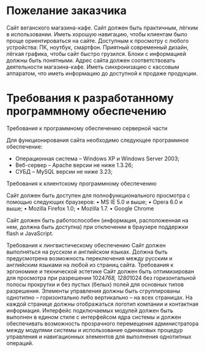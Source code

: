 # Пожелание заказчика

Сайт веганского магазина-кафе. Сайт должен быть практичным, лёгким в использовании.
Иметь хорошую навигацию, чтобы клиентам было проще ориентироваться на сайте. Доступным к просмотру с любого устройства: ПК, ноутбук, смартфон. Приятный современный дизайн, лёгкая графика, чтобы сайт быстро грузился. Блоки с информацией должны быть понятными. Адрес сайта должен соответствовать деятельности магазина-кафе. Иметь синхронизацию с кассовым аппаратом, что иметь информацию до доступной к продаже продукции.

# Требования к разработанному программному обеспечению

Требования к программному обеспечению серверной части

Для функционирования сайта необходимо следующее программное обеспечение:
- Операционная система – Windows XP и Windows Server 2003;
- Веб-сервер – Apache версии не ниже 1.3.26;
- СУБД – MySQL версии не ниже 3.23; 

Требования к клиентскому программному обеспечению

Сайт должен быть доступен для полнофункционального просмотра с помощью следующих браузеров:
• MS IE 5.0 и выше;
• Opera 6.0 и выше;
• Mozilla Firefox 1.0;
• Mozilla 1.7.
• Google Chrome

Сайт должен быть работоспособен (информация, расположенная на нем, должна быть доступна) при отключении в браузере поддержки flash и JavaScript. 

Требования к лингвистическому обеспечению
Сайт должен выполняться на русском и английском языках. Должна быть предусмотрена возможность переключения между русским и английским языками на любой из страниц сайта.
Требования к эргономике и технической эстетике
Сайт должен быть оптимизирован для просмотра при разрешении 1024*768, 1280*1024 без горизонтальной полосы прокрутки и без пустых (белых) полей для основных типов разрешения.
Элементы управления должны быть сгруппированы однотипно – горизонтально либо вертикально – на всех страницах.
На каждой странице должны отображаться логотип компании и контактная информация.
Интерфейс подключаемых модулей должен быть выполнен в едином стиле с интерфейсом ядра системы и должен обеспечивать возможность прозрачного перемещения администратора между модулями системы и использование одинаковых процедур управления и навигационных элементов для выполнения однотипных операций.
